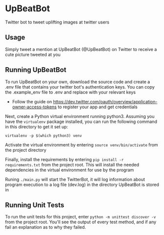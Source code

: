 # UpBeatBot
Twitter bot to tweet uplifting images at twitter users

## Usage
Simply tweet a mention at UpBeatBot (@UpBeatBot) on Twitter to receive a cute picture tweeted at you

## Running UpBeatBot
To run UpBeatBot on your own, download the source code and create a .env file that contains your twitter bot's authentication keys. You can copy the .example_env file to .env and replace with your relevant keys
- Follow the guide on https://dev.twitter.com/oauth/overview/application-owner-access-tokens to register your app and get credentials

Next, create a Python virtual environment running python3. Assuming you have the `virtualenv` package installed, you can run the following command in this directory to get it set up:

`virtualenv -p $(which python3) venv`

Activate the virtual environment by entering `source venv/bin/activate` from the project directory

Finally, install the requirements by entering `pip install -r requirements.txt` from the project root. This will install the needed dependencies in the virtual environment for use by the program

Runing `./main.py` will start the TwitterBot, it will log information about program execution to a log file (dev.log)
in the directory UpBeatBot is stored in

## Running Unit Tests
To run the unit tests for this project, enter `python -m unittest discover -v` from the project root. You'll see the output
of every test method, and if any fail an explanation as to why they failed.
